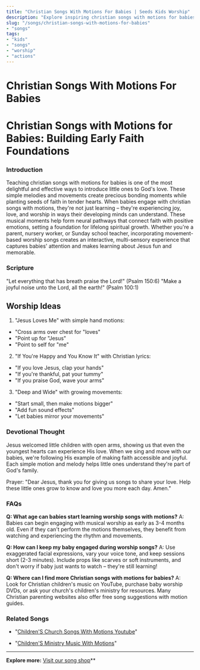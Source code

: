 ```yaml
---
title: "Christian Songs With Motions For Babies | Seeds Kids Worship"
description: "Explore inspiring christian songs with motions for babies for children's worship and faith development. Biblical music resources for families and ministry."
slug: "/songs/christian-songs-with-motions-for-babies"
- "songs"
tags:
- "kids"
- "songs"
- "worship"
- "actions"
---
```


# Christian Songs With Motions For Babies

# Christian Songs with Motions for Babies: Building Early Faith Foundations

### Introduction
Teaching christian songs with motions for babies is one of the most delightful and effective ways to introduce little ones to God's love. These simple melodies and movements create precious bonding moments while planting seeds of faith in tender hearts. When babies engage with christian songs with motions, they're not just learning – they're experiencing joy, love, and worship in ways their developing minds can understand. These musical moments help form neural pathways that connect faith with positive emotions, setting a foundation for lifelong spiritual growth. Whether you're a parent, nursery worker, or Sunday school teacher, incorporating movement-based worship songs creates an interactive, multi-sensory experience that captures babies' attention and makes learning about Jesus fun and memorable.

### Scripture
"Let everything that has breath praise the Lord!" (Psalm 150:6)
"Make a joyful noise unto the Lord, all the earth!" (Psalm 100:1)

## Worship Ideas
1. "Jesus Loves Me" with simple hand motions:
- "Cross arms over chest for "loves"
- "Point up for "Jesus"
- "Point to self for "me"

2. "If You're Happy and You Know It" with Christian lyrics:
- "If you love Jesus, clap your hands"
- "If you're thankful, pat your tummy"
- "If you praise God, wave your arms"

3. "Deep and Wide" with growing movements:
- "Start small, then make motions bigger"
- "Add fun sound effects"
- "Let babies mirror your movements"

### Devotional Thought
Jesus welcomed little children with open arms, showing us that even the youngest hearts can experience His love. When we sing and move with our babies, we're following His example of making faith accessible and joyful. Each simple motion and melody helps little ones understand they're part of God's family.

Prayer: "Dear Jesus, thank you for giving us songs to share your love. Help these little ones grow to know and love you more each day. Amen."

### FAQs

**Q: What age can babies start learning worship songs with motions?**
A: Babies can begin engaging with musical worship as early as 3-4 months old. Even if they can't perform the motions themselves, they benefit from watching and experiencing the rhythm and movements.

**Q: How can I keep my baby engaged during worship songs?**
A: Use exaggerated facial expressions, vary your voice tone, and keep sessions short (2-3 minutes). Include props like scarves or soft instruments, and don't worry if baby just wants to watch – they're still learning!

**Q: Where can I find more Christian songs with motions for babies?**
A: Look for Christian children's music on YouTube, purchase baby worship DVDs, or ask your church's children's ministry for resources. Many Christian parenting websites also offer free song suggestions with motion guides.

### Related Songs

- "[Children'S Church Songs With Motions Youtube](/songs/children-s-church-songs-with-motions-youtube/)"

- "[Children'S Ministry Music With Motions](/songs/children-s-ministry-music-with-motions/)"

---

**Explore more:** [Visit our song shop](https://seedskidsworship.com/shop)**

<!-- Schema Markup -->
<script type="application/ld+json">
{
  "@context": "https://schema.org",
  "@type": "MusicRecording",
  "name": "Christian Songs With Motions For Babies",
  "byArtist": {
    "@type": "MusicGroup",
    "name": "Seeds Kids Worship"
  },
  "isFamilyFriendly": true,
  "url": "https://seedskidsworship.com/songs/christian-songs-with-motions-for-babies/"
}
</script>
